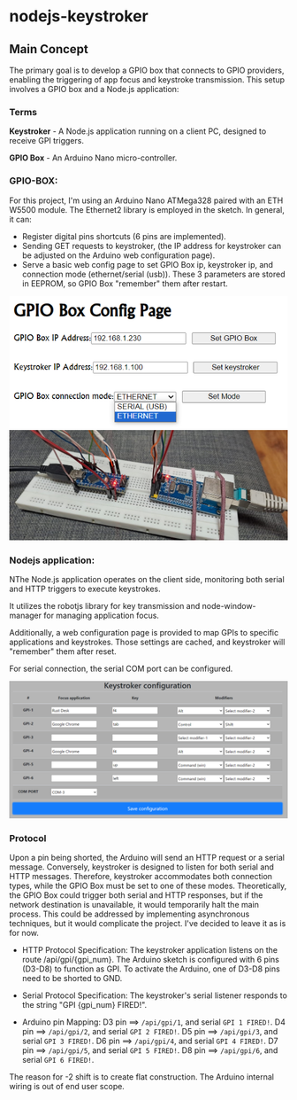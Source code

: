 # nodejs-keystroker 

## Main Concept

The primary goal is to develop a GPIO box that connects to GPIO providers, enabling the triggering of app focus and keystroke transmission. This setup involves a GPIO box and a Node.js application:

### Terms
**Keystroker** - A Node.js application running on a client PC, designed to receive GPI triggers.

**GPIO Box** - An Arduino Nano micro-controller.

### GPIO-BOX:

For this project, I'm using an Arduino Nano ATMega328 paired with an ETH W5500 module. The Ethernet2 library is employed in the sketch.
In general, it can:

- Register digital pins shortcuts (6 pins are implemented).
- Sending GET requests to keystroker, (the IP address for keystroker can be adjusted on the Arduino web configuration page).
- Serve a basic web config page to set GPIO Box ip, keystroker ip, and connection mode (ethernet/serial (usb)). These 3 parameters are stored in EEPROM, so GPIO Box "remember" them after restart.

![Config Image](./docs/img/GPIO_Box_config.PNG)
![Config Image](./docs/img/mockup.jpeg)


### Nodejs application:

NThe Node.js application operates on the client side, monitoring both serial and HTTP triggers to execute keystrokes.

It utilizes the robotjs library for key transmission and node-window-manager for managing application focus.

Additionally, a web configuration page is provided to map GPIs to specific applications and keystrokes. Those settings are cached, and keystroker will "remember" them after reset.

For serial connection, the serial COM port can be configured.

![Config Image](./docs/img/keystroker_config.PNG)

### Protocol
Upon a pin being shorted, the Arduino will send an HTTP request or a serial message. 
Conversely, keystroker is designed to listen for both serial and HTTP messages. 
Therefore, keystroker accommodates both connection types, while the GPIO Box must be set to one of these modes. 
Theoretically, the GPIO Box could trigger both serial and HTTP responses, but if the network destination is unavailable, it would temporarily halt the main process. This could be addressed by implementing asynchronous techniques, but it would complicate the project. 
I've decided to leave it as is for now.

* HTTP Protocol Specification: The keystroker application listens on the route /api/gpi/{gpi_num}. The Arduino sketch is configured with 6 pins (D3-D8) to function as GPI. To activate the Arduino, one of D3-D8 pins need to be shorted to GND.

* Serial Protocol Specification: The keystroker's serial listener responds to the string "GPI {gpi_num} FIRED!".

* Arduino pin Mapping:
D3 pin ==> ```/api/gpi/1```, and serial ```GPI 1 FIRED!```.
D4 pin ==> ```/api/gpi/2```, and serial ```GPI 2 FIRED!```.
D5 pin ==> ```/api/gpi/3```, and serial ```GPI 3 FIRED!```.
D6 pin ==> ```/api/gpi/4```, and serial ```GPI 4 FIRED!```.
D7 pin ==> ```/api/gpi/5```, and serial ```GPI 5 FIRED!```.
D8 pin ==> ```/api/gpi/6```, and serial ```GPI 6 FIRED!```.

The reason for -2 shift is to create flat construction. 
The Arduino internal wiring is out of end user scope.

